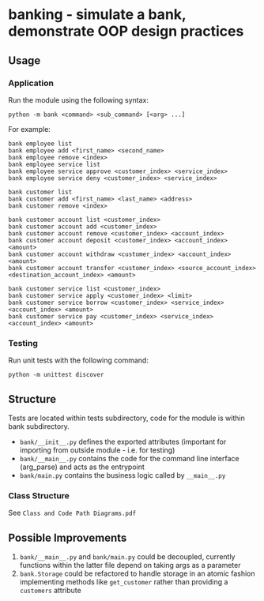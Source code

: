 # banking - simulate a bank, demonstrate OOP design practices

## Usage
### Application
Run the module using the following syntax:
```
python -m bank <command> <sub_command> [<arg> ...]
```

For example:
```
bank employee list
bank employee add <first_name> <second_name>
bank employee remove <index>
bank employee service list
bank employee service approve <customer_index> <service_index>
bank employee service deny <customer_index> <service_index>

bank customer list
bank customer add <first_name> <last_name> <address>
bank customer remove <index>

bank customer account list <customer_index>
bank customer account add <customer_index>
bank customer account remove <customer_index> <account_index>
bank customer account deposit <customer_index> <account_index> <amount>
bank customer account withdraw <customer_index> <account_index> <amount>
bank customer account transfer <customer_index> <source_account_index> <destination_account_index> <amount>

bank customer service list <customer_index>
bank customer service apply <customer_index> <limit>
bank customer service borrow <customer_index> <service_index> <account_index> <amount>
bank customer service pay <customer_index> <service_index> <account_index> <amount>
```

### Testing
Run unit tests with the following command:
```
python -m unittest discover
```

## Structure
Tests are located within tests subdirectory, code for the module is within bank subdirectory. 
- `bank/__init__.py` defines the exported attributes (important for importing from outside module - i.e. for testing)
- `bank/__main__.py` contains the code for the command line interface (arg_parse) and acts as the entrypoint
- `bank/main.py` contains the business logic called by `__main__.py`

### Class Structure
See `Class and Code Path Diagrams.pdf`


## Possible Improvements
1. `bank/__main__.py` and `bank/main.py` could be decoupled, currently functions within the latter file depend on taking args as a parameter
2. `bank.Storage` could be refactored to handle storage in an atomic fashion implementing methods like `get_customer` rather than providing a `customers` attribute
